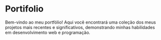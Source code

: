 # Portifolio
 Bem-vindo ao meu portfólio! Aqui você encontrará uma coleção dos meus projetos mais recentes e significativos, demonstrando minhas habilidades em desenvolvimento web e programação.
